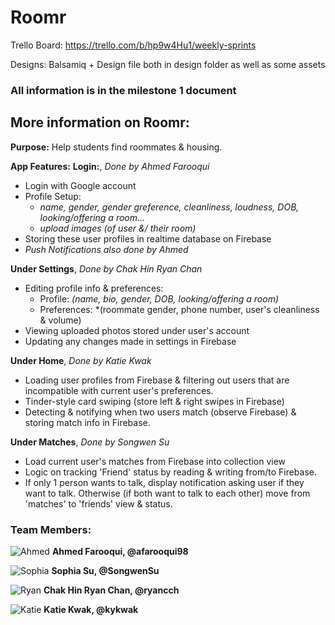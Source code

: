 # Roomr
Trello Board: https://trello.com/b/hp9w4Hu1/weekly-sprints

Designs: Balsamiq + Design file both in design folder as well as some assets

### All information is in the milestone 1 document

## More information on Roomr:
__Purpose:__ Help students find roommates & housing.

__App Features:__
**Login:**, *Done by Ahmed Farooqui*
* Login with Google account
* Profile Setup:
    - *name, gender, gender greference, cleanliness, loudness, DOB, looking/offering a room...*
    - *upload images (of user &/ their room)*
* Storing these user profiles in realtime database on Firebase
*  *Push Notifications also done by Ahmed*

**Under Settings**, *Done by Chak Hin Ryan Chan*
* Editing profile info & preferences:
    - Profile: *(name, bio, gender, DOB, looking/offering a room)*
    - Preferences: *(roommate gender, phone number, user's cleanliness & volume)
* Viewing uploaded photos stored under user's account
* Updating any changes made in settings in Firebase

**Under Home**, *Done by Katie Kwak*
* Loading user profiles from Firebase & filtering out users that are incompatible with current user's preferences.
* Tinder-style card swiping (store left & right swipes in Firebase)
* Detecting & notifying when two users match (observe Firebase) & storing match info in Firebase.

**Under Matches**, *Done by Songwen Su*
* Load current user's matches from Firebase into collection view
* Logic on tracking 'Friend' status by reading & writing from/to Firebase.
* If only 1 person wants to talk, display notification asking user if they want to talk. Otherwise (if both want to talk to each other) move from 'matches' to 'friends' view & status. 

### Team Members:
![Ahmed](https://user-images.githubusercontent.com/32757527/68828949-30943a80-065c-11ea-9180-816ef9183f4d.png)
**Ahmed Farooqui, @afarooqui98**


![Sophia](https://user-images.githubusercontent.com/32757527/68828997-528dbd00-065c-11ea-8c33-0094ff752434.png)
**Sophia Su, @SongwenSu**

![Ryan](https://user-images.githubusercontent.com/32757527/68829008-56214400-065c-11ea-85ed-2cc15b9da0ba.png)
**Chak Hin Ryan Chan, @ryancch**

![Katie](https://user-images.githubusercontent.com/32757527/68829010-57eb0780-065c-11ea-884c-b0dfb39f842b.png)
**Katie Kwak, @kykwak**
